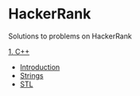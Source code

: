 # HackerRank
Solutions to problems on HackerRank

[1. C++](https://www.hackerrank.com/domains/cpp)
- [Introduction](https://www.hackerrank.com/domains/cpp?filters%5Bsubdomains%5D%5B%5D=introduction&filters%5Bsubdomains%5D%5B%5D=cpp-introduction)
- [Strings](https://www.hackerrank.com/domains/cpp?filters%5Bsubdomains%5D%5B%5D=strings&filters%5Bsubdomains%5D%5B%5D=cpp-strings)
- [STL](https://www.hackerrank.com/domains/cpp?filters%5Bsubdomains%5D%5B%5D=stl)
